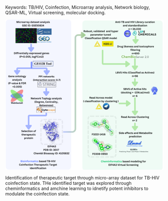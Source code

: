 Keywords: TB/HIV, Coinfection, Microarray analysis, Network biology, QSAR-ML, Virtual screening, molecular docking.

![Graphical Abstract](./Graphical%20abstract.png)

Identification of therapeutic target through micro-array dataset for TB-HIV coinfection state. THe identified target was explored through cheminformatics and amchine learning to idnetify potent inhibitors to modulate the coinfection state.

